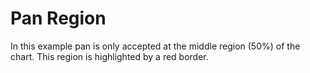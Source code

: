 # Pan Region

In this example pan is only accepted at the middle region (50%) of the chart. This region is highlighted by a red border.

<div data-sample-holder></div>

<script setup>
import {onMounted} from 'vue';
import {setupSample} from '../scripts/setup-sample.js';
import code from "./pan-region.js?raw";

onMounted(() => setupSample(code));
</script>
